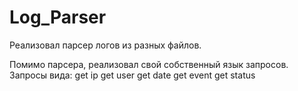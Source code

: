 # Log_Parser

Реализовал парсер логов из разных файлов.

Помимо парсера, реализовал свой собственный язык запросов. 
Запросы вида:
get ip
get user
get date
get event
get status
